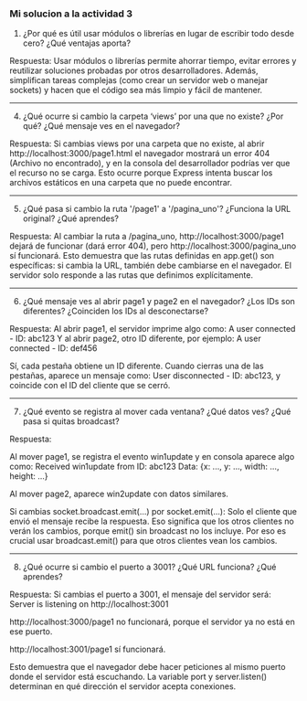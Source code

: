 ### Mi solucion a la actividad 3

1. ¿Por qué es útil usar módulos o librerías en lugar de escribir todo desde cero? ¿Qué ventajas aporta?

Respuesta: Usar módulos o librerías permite ahorrar tiempo, evitar errores y reutilizar soluciones probadas por otros desarrolladores. Además, simplifican tareas complejas (como crear un servidor web o manejar sockets) y hacen que el código sea más limpio y fácil de mantener.


---

4. ¿Qué ocurre si cambio la carpeta ‘views’ por una que no existe? ¿Por qué? ¿Qué mensaje ves en el navegador?

Respuesta: Si cambias views por una carpeta que no existe, al abrir http://localhost:3000/page1.html el navegador mostrará un error 404 (Archivo no encontrado), y en la consola del desarrollador podrías ver que el recurso no se carga. Esto ocurre porque Express intenta buscar los archivos estáticos en una carpeta que no puede encontrar.


---

5. ¿Qué pasa si cambio la ruta '/page1' a '/pagina_uno'? ¿Funciona la URL original? ¿Qué aprendes?

Respuesta: Al cambiar la ruta a /pagina_uno, http://localhost:3000/page1 dejará de funcionar (dará error 404), pero http://localhost:3000/pagina_uno sí funcionará. Esto demuestra que las rutas definidas en app.get() son específicas: si cambia la URL, también debe cambiarse en el navegador. El servidor solo responde a las rutas que definimos explícitamente.


---

6. ¿Qué mensaje ves al abrir page1 y page2 en el navegador? ¿Los IDs son diferentes? ¿Coinciden los IDs al desconectarse?

Respuesta: Al abrir page1, el servidor imprime algo como:
A user connected - ID: abc123
Y al abrir page2, otro ID diferente, por ejemplo:
A user connected - ID: def456

Sí, cada pestaña obtiene un ID diferente. Cuando cierras una de las pestañas, aparece un mensaje como:
User disconnected - ID: abc123,
y coincide con el ID del cliente que se cerró.


---

7. ¿Qué evento se registra al mover cada ventana? ¿Qué datos ves? ¿Qué pasa si quitas broadcast?

Respuesta:

Al mover page1, se registra el evento win1update y en consola aparece algo como:
Received win1update from ID: abc123 Data: {x: ..., y: ..., width: ..., height: ...}

Al mover page2, aparece win2update con datos similares.

Si cambias socket.broadcast.emit(...) por socket.emit(...): Solo el cliente que envió el mensaje recibe la respuesta. Eso significa que los otros clientes no verán los cambios, porque emit() sin broadcast no los incluye. Por eso es crucial usar broadcast.emit() para que otros clientes vean los cambios.



---

8. ¿Qué ocurre si cambio el puerto a 3001? ¿Qué URL funciona? ¿Qué aprendes?

Respuesta: Si cambias el puerto a 3001, el mensaje del servidor será:
Server is listening on http://localhost:3001

http://localhost:3000/page1 no funcionará, porque el servidor ya no está en ese puerto.

http://localhost:3001/page1 sí funcionará.


Esto demuestra que el navegador debe hacer peticiones al mismo puerto donde el servidor está escuchando. La variable port y server.listen() determinan en qué dirección el servidor acepta conexiones.
